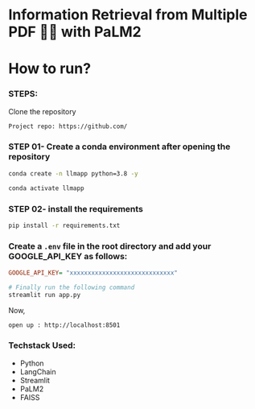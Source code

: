 

# Information Retrieval from Multiple PDF 💁💬 with PaLM2


# How to run?
### STEPS:

Clone the repository

```bash
Project repo: https://github.com/
```
### STEP 01- Create a conda environment after opening the repository

```bash
conda create -n llmapp python=3.8 -y
```

```bash
conda activate llmapp
```


### STEP 02- install the requirements
```bash
pip install -r requirements.txt
```

### Create a `.env` file in the root directory and add your GOOGLE_API_KEY as follows:

```ini
GOOGLE_API_KEY= "xxxxxxxxxxxxxxxxxxxxxxxxxxxxx"
```


```bash
# Finally run the following command
streamlit run app.py
```

Now,
```bash
open up : http://localhost:8501
```


### Techstack Used:

- Python
- LangChain
- Streamlit 
- PaLM2
- FAISS